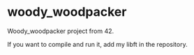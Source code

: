 # woody_woodpacker
Woody_woodpacker project from 42.

If you want to compile and run it, add my libft in the repository.
